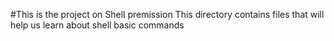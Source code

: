 #This is the project on Shell premission
This  directory contains files that will help us learn about shell basic commands
